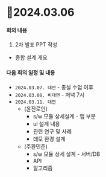 # 📄2024.03.06

#### 회의 내용
1. 2차 발표 PPT 작성
  - 종합 설계 개요

#### 다음 회의 일정 및 내용
- `2024.03.07. 대면` - 종설 수업 이후
- `2024.03.08. 비대면` - 저녁 7시
- `2024.03.11. 대면`
  - (윤진로인)
    - s/w 모듈 상세설계 - 앱 부분
    - ui 설계 내용
    - 관련 연구 및 사례
    - 데모 환경 설계
  - (주환민준)
    - s/w 모듈 상세 설계 - 서버/DB
    - API
    - 알고리즘
